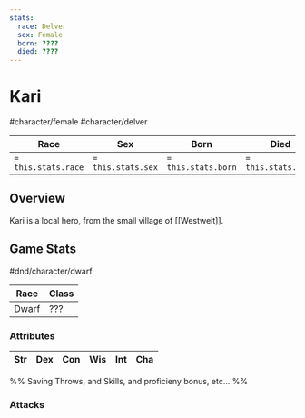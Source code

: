 ```yaml
---
stats:
  race: Delver
  sex: Female
  born: ????
  died: ????
---
```


# Kari
#character/female #character/delver

Race | Sex | Born | Died
-----|-----|------|------
`= this.stats.race` | `= this.stats.sex` | `= this.stats.born` | `= this.stats.died`

## Overview
Kari is a local hero, from the small village of [[Westweit]].

## Game Stats
#dnd/character/dwarf

Race | Class
-----|-----
Dwarf | ???

### Attributes

Str | Dex | Con | Wis | Int | Cha
----|-----|-----|-----|-----|-----

%%
Saving Throws, and Skills, and proficieny bonus, etc...
%%

### Attacks

